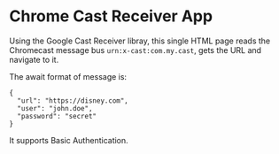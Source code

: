 # Chrome Cast Receiver App

Using the Google Cast Receiver libray, this single HTML page reads the Chromecast message bus `urn:x-cast:com.my.cast`, gets the URL and navigate to it.

The await format of message is:
```
{
  "url": "https://disney.com",
  "user": "john.doe",
  "password": "secret"
}
```

It supports Basic Authentication.